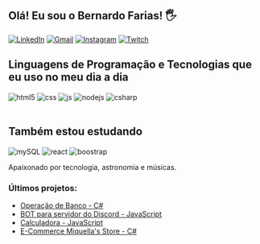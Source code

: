 ## Olá! Eu sou o Bernardo Farias! 🖐️

[![LinkedIn](https://img.shields.io/badge/LinkedIn-0077B5?style=for-the-badge&logo=linkedin&logoColor=white)](https://www.linkedin.com/in/bernardo-vale-farias)
[![Gmail](https://img.shields.io/badge/Gmail-333333?style=for-the-badge&logo=gmail&logoColor=red)](mailto:bernardovalede@gmail.com)
[![Instagram](https://img.shields.io/badge/Instagram-E4405F?style=for-the-badge&logo=instagram&logoColor=white)](https://instagram.com/fariass.be)
[![Twitch](https://img.shields.io/badge/Twitch-9146FF?style=for-the-badge&logo=twitch&logoColor=white)](https://twitch.tv/fariasxyz)

## Linguagens de Programação e Tecnologias que eu uso no meu dia a dia

<div style="display: inline_block">
  <img align="center" alt="html5" src="https://img.shields.io/badge/HTML5-E34F26?style=for-the-badge&logo=html5&logoColor=white" /> <!-- HTML -!-->
  <img align="center" alt="css" src="https://img.shields.io/badge/CSS3-1572B6?style=for-the-badge&logo=css3&logoColor=white" /> <!-- CSS -!--> 
  <img align="center" alt="js" src="https://img.shields.io/badge/JavaScript-F7DF1E?style=for-the-badge&logo=javascript&logoColor=black" /> <!-- JAVASCRIPT -!--> 
  <img align="center" alt="nodejs" src="https://img.shields.io/badge/Node.js-43853D?style=for-the-badge&logo=node.js&logoColor=white" /> <!-- NODEJS -!-->
  <img align="center" alt="csharp" src="https://img.shields.io/badge/C%23-239120?style=for-the-badge&logo=c-sharp&logoColor=white" />
</div><br/>

## Também estou estudando

<div style="display: inline_block">
    <img align="center" alt="mySQL" src="https://img.shields.io/badge/MySQL-00000F?style=for-the-badge&logo=mysql&logoColor=white" />
    <img align="center" alt="react" src="https://img.shields.io/badge/React-20232A?style=for-the-badge&logo=react&logoColor=61DAFB" />
    <img align="center" alt="boostrap" src="https://img.shields.io/badge/-boostrap-0D1117?style=for-the-badge&logo=bootstrap&labelColor=0D1117" />

Apaixonado por tecnologia, astronomia e músicas.

### Últimos projetos:
- [Operação de Banco - C#](https://github.com/fariass07/BANCO-VIRTUAL-C-)<br/>
- [BOT para servidor do Discord - JavaScript](https://github.com/fariass07/BOT-DISCORD)<br/>
- [Calculadora - JavaScript](https://github.com/fariass07/Calculadora-em-JS)<br/>
- [E-Commerce Miquella's Store - C#](https://github.com/fariass07/Miquellas-Store)<br/>
